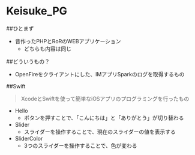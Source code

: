 # Keisuke_PG

##ひとまず
* 昔作ったPHPとRoRのWEBアプリケーション
  * どちらも内容は同じ

##どういうもの？
* OpenFireをクライアントにした、IMアプリSparkのログを取得するもの

##Swift
> XcodeとSwiftを使って簡単なiOSアプリのプログラミングを行ったもの

* Hello
	* ボタンを押すことで、「こんにちは」と「ありがとう」が切り替わる
* Slider
	* スライダーを操作することで、現在のスライダーの値を表示する
* SliderColor
	* 3つのスライダーを操作することで、色が変わる